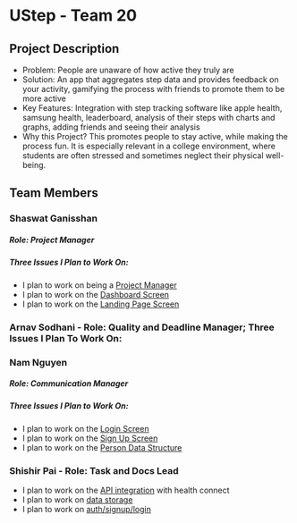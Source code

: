 # UStep - Team 20
## Project Description
- Problem: People are unaware of how active they truly are
- Solution: An app that aggregates step data and provides feedback on your activity, gamifying the process with friends to promote them to be more active
- Key Features: Integration with step tracking software like apple health, samsung health, leaderboard, analysis of their steps with charts and graphs, adding friends and seeing their analysis
- Why this Project? This promotes people to stay active, while making the process fun. It is especially relevant in a college environment, where students are often stressed and sometimes neglect their physical well-being.
## Team Members
### Shaswat Ganisshan
##### Role: Project Manager
##### Three Issues I Plan to Work On:
- I plan to work on being a [Project Manager](https://github.com/namhnguyen0103/UStep/issues/10)
- I plan to work on the [Dashboard Screen](https://github.com/namhnguyen0103/UStep/issues/2?issue=namhnguyen0103%7CUStep%7C7)
- I plan to work on the [Landing Page Screen](https://github.com/namhnguyen0103/UStep/issues/2?issue=namhnguyen0103%7CUStep%7C5)

### Arnav Sodhani - Role: Quality and Deadline Manager; Three Issues I Plan To Work On: 
### Nam Nguyen
##### Role: Communication Manager
##### Three Issues I Plan to Work On:
- I plan to work on the [Login Screen](https://github.com/namhnguyen0103/UStep/issues/9)
- I plan to work on the [Sign Up Screen](https://github.com/namhnguyen0103/UStep/issues/8)
- I plan to work on the [Person Data Structure](https://github.com/namhnguyen0103/UStep/issues/6)

### Shishir Pai - Role: Task and Docs Lead
- I plan to work on the [API integration](https://github.com/namhnguyen0103/UStep/issues/3?issue=namhnguyen0103%7CUStep%7C11) with health connect
- I plan to work on [data storage](https://github.com/namhnguyen0103/UStep/issues/3?issue=namhnguyen0103%7CUStep%7C6)
- I plan to work on [auth/signup/login](https://github.com/namhnguyen0103/UStep/issues/8)

